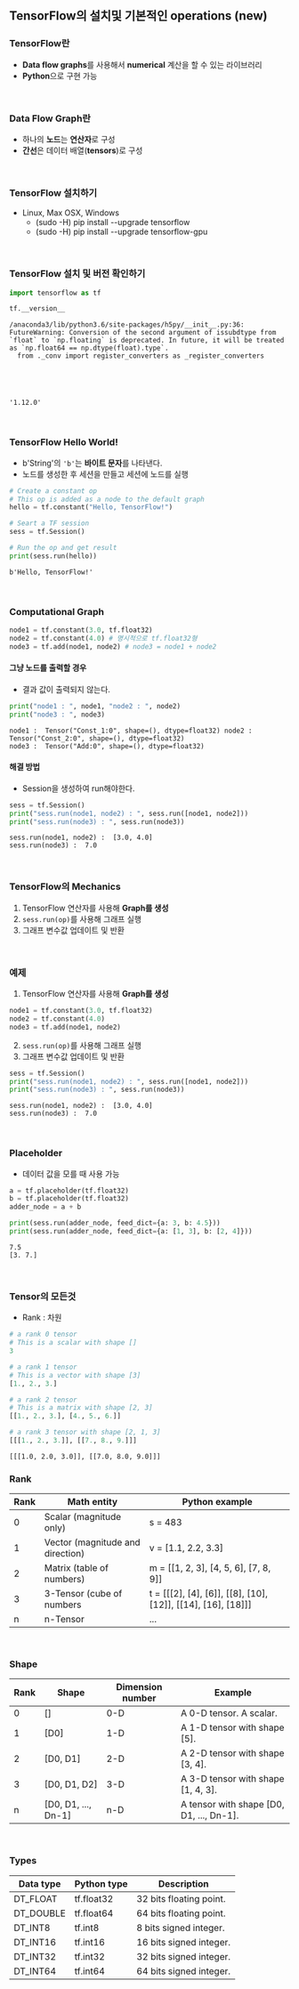 
## TensorFlow의 설치및 기본적인 operations (new)

### TensorFlow란
- **Data flow graphs**를 사용해서 **numerical** 계산을 할 수 있는 라이브러리
- **Python**으로 구현 가능

<br/>

### Data Flow Graph란
- 하나의 **노드**는 **연산자**로 구성
- **간선**은 데이터 배열(**tensors**)로 구성

<br/>

### TensorFlow 설치하기
- Linux, Max OSX, Windows
    + (sudo -H) pip install --upgrade tensorflow
    + (sudo -H) pip install --upgrade tensorflow-gpu
    
<br/>

### TensorFlow 설치 및 버전 확인하기


```python
import tensorflow as tf

tf.__version__
```

    /anaconda3/lib/python3.6/site-packages/h5py/__init__.py:36: FutureWarning: Conversion of the second argument of issubdtype from `float` to `np.floating` is deprecated. In future, it will be treated as `np.float64 == np.dtype(float).type`.
      from ._conv import register_converters as _register_converters





    '1.12.0'



<br/>

### TensorFlow Hello World!
- b'String'의 `'b'`는 **바이트 문자**를 나타낸다.
- 노드를 생성한 후 세션을 만들고 세션에 노드를 실행


```python
# Create a constant op
# This op is added as a node to the default graph
hello = tf.constant("Hello, TensorFlow!")

# Seart a TF session
sess = tf.Session()

# Run the op and get result
print(sess.run(hello))
```

    b'Hello, TensorFlow!'


<br/>

### Computational Graph


```python
node1 = tf.constant(3.0, tf.float32)
node2 = tf.constant(4.0) # 명시적으로 tf.float32형
node3 = tf.add(node1, node2) # node3 = node1 + node2
```

#### 그냥 노드를 출력할 경우
- 결과 값이 출력되지 않는다.


```python
print("node1 : ", node1, "node2 : ", node2)
print("node3 : ", node3)
```

    node1 :  Tensor("Const_1:0", shape=(), dtype=float32) node2 :  Tensor("Const_2:0", shape=(), dtype=float32)
    node3 :  Tensor("Add:0", shape=(), dtype=float32)


#### 해결 방법
- Session을 생성하여 run해야한다.


```python
sess = tf.Session()
print("sess.run(node1, node2) : ", sess.run([node1, node2]))
print("sess.run(node3) : ", sess.run(node3))
```

    sess.run(node1, node2) :  [3.0, 4.0]
    sess.run(node3) :  7.0


<br/>

### TensorFlow의 Mechanics
1. TensorFlow 연산자를 사용해 **Graph를 생성**
2. `sess.run(op)`를 사용해 그래프 실행
3. 그래프 변수값 업데이트 및 반환

<br/>

### 예제
1. TensorFlow 연산자를 사용해 **Graph를 생성**


```python
node1 = tf.constant(3.0, tf.float32)
node2 = tf.constant(4.0)
node3 = tf.add(node1, node2)
```

2. `sess.run(op)`를 사용해 그래프 실행
3. 그래프 변수값 업데이트 및 반환


```python
sess = tf.Session()
print("sess.run(node1, node2) : ", sess.run([node1, node2]))
print("sess.run(node3) : ", sess.run(node3))
```

    sess.run(node1, node2) :  [3.0, 4.0]
    sess.run(node3) :  7.0


<br/>

### Placeholder
- 데이터 값을 모를 때 사용 가능


```python
a = tf.placeholder(tf.float32)
b = tf.placeholder(tf.float32)
adder_node = a + b

print(sess.run(adder_node, feed_dict={a: 3, b: 4.5}))
print(sess.run(adder_node, feed_dict={a: [1, 3], b: [2, 4]}))
```

    7.5
    [3. 7.]


<br/>

### Tensor의 모든것
- Rank : 차원


```python
# a rank 0 tensor
# This is a scalar with shape []
3

# a rank 1 tensor
# This is a vector with shape [3]
[1., 2., 3.]

# a rank 2 tensor
# This is a matrix with shape [2, 3]
[[1., 2., 3.], [4., 5., 6.]]

# a rank 3 tensor with shape [2, 1, 3]
[[[1., 2., 3.]], [[7., 8., 9.]]]
```




    [[[1.0, 2.0, 3.0]], [[7.0, 8.0, 9.0]]]



### Rank

| Rank | Math entity            | Python example |
|   -  |      -                 | -              |
|0     |Scalar (magnitude only) | s = 483        |
|1     |Vector (magnitude and direction) | v = [1.1, 2.2, 3.3]|
|2     |Matrix (table of numbers) | m = [[1, 2, 3], [4, 5, 6], [7, 8, 9]]|
|3| 3-Tensor (cube of numbers | t = [[[2], [4], [6]], [[8], [10], [12]], [[14], [16], [18]]]
|n| n-Tensor|...|

<br/>

### Shape

|Rank|Shape|Dimension number|Example|
|-|-|-|-|
|0|[]|0-D|A 0-D tensor. A scalar.|
|1|[D0]|1-D|A 1-D tensor with shape [5].|
|2|[D0, D1]|2-D|A 2-D tensor with shape [3, 4].|
|3|[D0, D1, D2]|3-D|A 3-D tensor with shape [1, 4, 3].|
|n|[D0, D1, ..., Dn-1]|n-D|A tensor with shape [D0, D1, ..., Dn-1].|

<br/>

### Types
|Data type|Python type|Description|
|-|-|-|
|DT_FLOAT|tf.float32|32 bits floating point.|
|DT_DOUBLE|tf.float64|64 bits floating point.|
|DT_INT8|tf.int8|8 bits signed integer.|
|DT_INT16|tf.int16|16 bits signed integer.|
|DT_INT32|tf.int32|32 bits signed integer.|
|DT_INT64|tf.int64|64 bits signed integer.|
